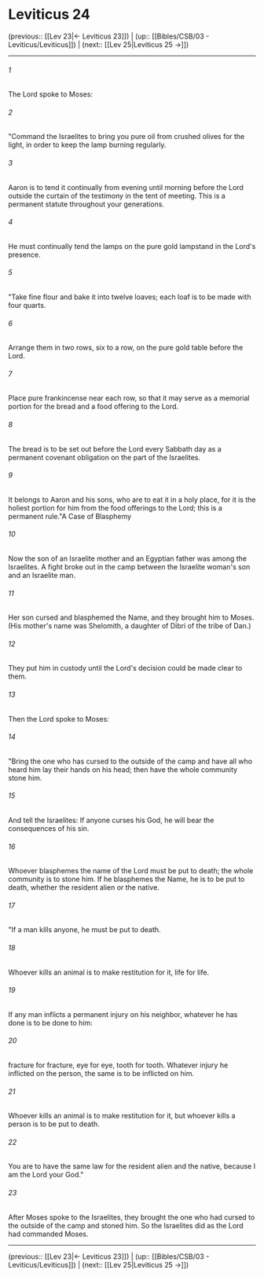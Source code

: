 # Leviticus 24

(previous:: [[Lev 23|← Leviticus 23]]) | (up:: [[Bibles/CSB/03 - Leviticus/Leviticus]]) | (next:: [[Lev 25|Leviticus 25 →]])

***


###### 1 
The Lord spoke to Moses: 

###### 2 
"Command the Israelites to bring you pure oil from crushed olives for the light, in order to keep the lamp burning regularly. 

###### 3 
Aaron is to tend it continually from evening until morning before the Lord outside the curtain of the testimony in the tent of meeting. This is a permanent statute throughout your generations. 

###### 4 
He must continually tend the lamps on the pure gold lampstand in the Lord's presence. 

###### 5 
"Take fine flour and bake it into twelve loaves; each loaf is to be made with four quarts. 

###### 6 
Arrange them in two rows, six to a row, on the pure gold table before the Lord. 

###### 7 
Place pure frankincense near each row, so that it may serve as a memorial portion for the bread and a food offering to the Lord. 

###### 8 
The bread is to be set out before the Lord every Sabbath day as a permanent covenant obligation on the part of the Israelites. 

###### 9 
It belongs to Aaron and his sons, who are to eat it in a holy place, for it is the holiest portion for him from the food offerings to the Lord; this is a permanent rule."A Case of Blasphemy 

###### 10 
Now the son of an Israelite mother and an Egyptian father was among the Israelites. A fight broke out in the camp between the Israelite woman's son and an Israelite man. 

###### 11 
Her son cursed and blasphemed the Name, and they brought him to Moses. (His mother's name was Shelomith, a daughter of Dibri of the tribe of Dan.) 

###### 12 
They put him in custody until the Lord's decision could be made clear to them. 

###### 13 
Then the Lord spoke to Moses: 

###### 14 
"Bring the one who has cursed to the outside of the camp and have all who heard him lay their hands on his head; then have the whole community stone him. 

###### 15 
And tell the Israelites: If anyone curses his God, he will bear the consequences of his sin. 

###### 16 
Whoever blasphemes the name of the Lord must be put to death; the whole community is to stone him. If he blasphemes the Name, he is to be put to death, whether the resident alien or the native. 

###### 17 
"If a man kills anyone, he must be put to death. 

###### 18 
Whoever kills an animal is to make restitution for it, life for life. 

###### 19 
If any man inflicts a permanent injury on his neighbor, whatever he has done is to be done to him: 

###### 20 
fracture for fracture, eye for eye, tooth for tooth. Whatever injury he inflicted on the person, the same is to be inflicted on him. 

###### 21 
Whoever kills an animal is to make restitution for it, but whoever kills a person is to be put to death. 

###### 22 
You are to have the same law for the resident alien and the native, because I am the Lord your God." 

###### 23 
After Moses spoke to the Israelites, they brought the one who had cursed to the outside of the camp and stoned him. So the Israelites did as the Lord had commanded Moses.

***

(previous:: [[Lev 23|← Leviticus 23]]) | (up:: [[Bibles/CSB/03 - Leviticus/Leviticus]]) | (next:: [[Lev 25|Leviticus 25 →]])
